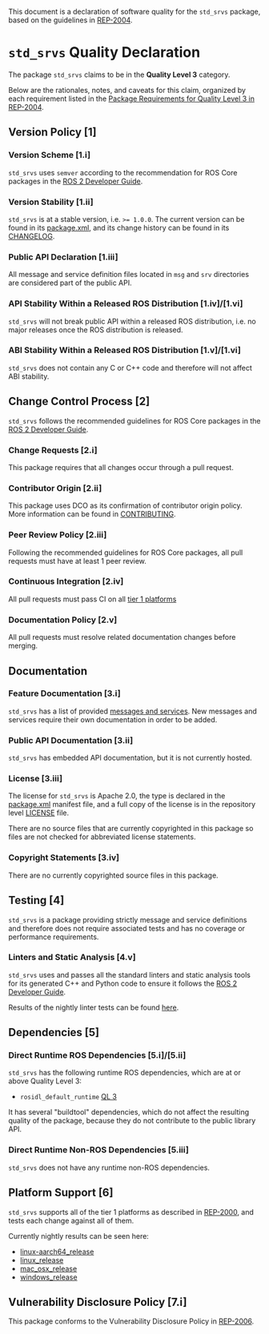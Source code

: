 This document is a declaration of software quality for the `std_srvs` package, based on the guidelines in [REP-2004](https://www.ros.org/reps/rep-2004.html).

# `std_srvs` Quality Declaration

The package `std_srvs` claims to be in the **Quality Level 3** category.

Below are the rationales, notes, and caveats for this claim, organized by each requirement listed in the [Package Requirements for Quality Level 3 in REP-2004](https://www.ros.org/reps/rep-2004.html).

## Version Policy [1]

### Version Scheme [1.i]

`std_srvs` uses `semver` according to the recommendation for ROS Core packages in the [ROS 2 Developer Guide](https://index.ros.org/doc/ros2/Contributing/Developer-Guide/#versioning).

### Version Stability [1.ii]

`std_srvs` is at a stable version, i.e. `>= 1.0.0`.
The current version can be found in its [package.xml](package.xml), and its change history can be found in its [CHANGELOG](CHANGELOG.rst).

### Public API Declaration [1.iii]

All message and service definition files located in `msg` and `srv` directories are considered part of the public API.

### API Stability Within a Released ROS Distribution [1.iv]/[1.vi]

`std_srvs` will not break public API within a released ROS distribution, i.e. no major releases once the ROS distribution is released.

### ABI Stability Within a Released ROS Distribution [1.v]/[1.vi]

`std_srvs` does not contain any C or C++ code and therefore will not affect ABI stability.

## Change Control Process [2]

`std_srvs` follows the recommended guidelines for ROS Core packages in the [ROS 2 Developer Guide](https://index.ros.org/doc/ros2/Contributing/Developer-Guide/#package-requirements).

### Change Requests [2.i]

This package requires that all changes occur through a pull request.

### Contributor Origin [2.ii]

This package uses DCO as its confirmation of contributor origin policy. More information can be found in [CONTRIBUTING](../CONTRIBUTING.md).

### Peer Review Policy [2.iii]

Following the recommended guidelines for ROS Core packages, all pull requests must have at least 1 peer review.

### Continuous Integration [2.iv]

All pull requests must pass CI on all [tier 1 platforms](https://www.ros.org/reps/rep-2000.html#support-tiers)

### Documentation Policy [2.v]

All pull requests must resolve related documentation changes before merging.

## Documentation

### Feature Documentation [3.i]

`std_srvs` has a list of provided [messages and services](README.md).
New messages and services require their own documentation in order to be added.

### Public API Documentation [3.ii]

`std_srvs` has embedded API documentation, but it is not currently hosted.

### License [3.iii]

The license for `std_srvs` is Apache 2.0, the type is declared in the [package.xml](package.xml) manifest file, and a full copy of the license is in the repository level [LICENSE](../LICENSE) file.

There are no source files that are currently copyrighted in this package so files are not checked for abbreviated license statements.

### Copyright Statements [3.iv]

There are no currently copyrighted source files in this package.

## Testing [4]

`std_srvs` is a package providing strictly message and service definitions and therefore does not require associated tests and has no coverage or performance requirements.

### Linters and Static Analysis [4.v]

`std_srvs` uses and passes all the standard linters and static analysis tools for its generated C++ and Python code to ensure it follows the [ROS 2 Developer Guide](https://index.ros.org/doc/ros2/Contributing/Developer-Guide/#linters).

Results of the nightly linter tests can be found [here](http://build.ros2.org/view/Epr/job/Epr__common_interfaces__ubuntu_bionic_amd64/lastBuild/testReport/std_srvs/).

## Dependencies [5]

### Direct Runtime ROS Dependencies [5.i]/[5.ii]

`std_srvs` has the following runtime ROS dependencies, which are at or above Quality Level 3:
* `rosidl_default_runtime` [QL 3](https://raw.githubusercontent.com/ros2/rosidl_defaults/master/rosidl_default_runtime/QUALITY_DECLARATION.md)

It has several "buildtool" dependencies, which do not affect the resulting quality of the package, because they do not contribute to the public library API.

### Direct Runtime Non-ROS Dependencies [5.iii]

`std_srvs` does not have any runtime non-ROS dependencies.

## Platform Support [6]

`std_srvs` supports all of the tier 1 platforms as described in [REP-2000](https://www.ros.org/reps/rep-2000.html#support-tiers), and tests each change against all of them.

Currently nightly results can be seen here:
* [linux-aarch64_release](https://ci.ros2.org/view/nightly/job/nightly_linux-aarch64_release/lastBuild/testReport/std_srvs/)
* [linux_release](https://ci.ros2.org/view/nightly/job/nightly_linux_release/lastBuild/testReport/std_srvs/)
* [mac_osx_release](https://ci.ros2.org/view/nightly/job/nightly_osx_release/lastBuild/testReport/std_srvs/)
* [windows_release](https://ci.ros2.org/view/nightly/job/nightly_win_rel/lastBuild/testReport/std_srvs/)

## Vulnerability Disclosure Policy [7.i]

This package conforms to the Vulnerability Disclosure Policy in [REP-2006](https://www.ros.org/reps/rep-2006.html).
